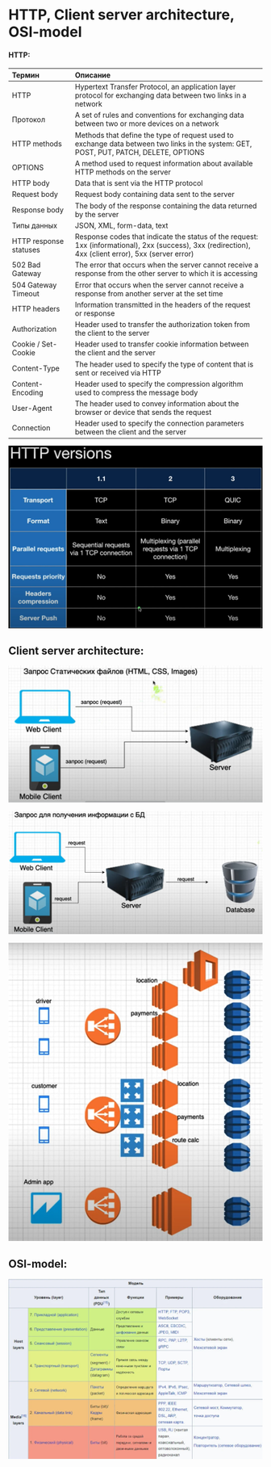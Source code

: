 # HTTP, Client server architecture, OSI-model

#### HTTP:

| Термин | Описание |
| :----------------- | :------------------ |
| HTTP | Hypertext Transfer Protocol, an application layer protocol for exchanging data between two links in a network |
| Протокол |	A set of rules and conventions for exchanging data between two or more devices on a network |
| HTTP methods | Methods that define the type of request used to exchange data between two links in the system: GET, POST, PUT, PATCH, DELETE, OPTIONS |
| OPTIONS	| A method used to request information about available HTTP methods on the server |
| HTTP body	| Data that is sent via the HTTP protocol |
| Request body |	Request body containing data sent to the server |
| Response body |	The body of the response containing the data returned by the server |
| Типы данных |	JSON, XML, form-data, text |
| HTTP response statuses |	Response codes that indicate the status of the request: 1xx (informational), 2xx (success), 3xx (redirection), 4xx (client error), 5xx (server error) |
| 502 Bad Gateway	| The error that occurs when the server cannot receive a response from the other server to which it is accessing |
| 504 Gateway Timeout |	Error that occurs when the server cannot receive a response from another server at the set time |
| HTTP headers |	Information transmitted in the headers of the request or response |
| Authorization	| Header used to transfer the authorization token from the client to the server |
| Cookie / Set-Cookie	| Header used to transfer cookie information between the client and the server |
| Content-Type |	The header used to specify the type of content that is sent or received via HTTP |
| Content-Encoding |	Header used to specify the compression algorithm used to compress the message body |
| User-Agent	| The header used to convey information about the browser or device that sends the request |
| Connection |	Header used to specify the connection parameters between the client and the server |


![Http-versions](https://github.com/DariaStavytska/HTTP-Client-server-architecture-OSI-model/blob/main/Http-versions.jpeg)

## Client server architecture:

![The simplest, client-server.](https://github.com/DariaStavytska/HTTP-Client-server-architecture-OSI-model/blob/main/The%20simplest%2C%20client-server.jpeg)

![A little more complicated, client - server - database](https://github.com/DariaStavytska/HTTP-Client-server-architecture-OSI-model/blob/main/A%20little%20more%20complicated%2C%20client%20-%20server%20-%20database.jpeg)

![Example of large application sites](https://github.com/DariaStavytska/HTTP-Client-server-architecture-OSI-model/blob/main/Example%20of%20large%20application%20sites.jpeg)

## OSI-model:

![osi-model](https://github.com/DariaStavytska/HTTP-Client-server-architecture-OSI-model/blob/main/OSI.jpeg)
